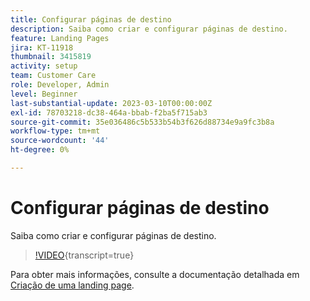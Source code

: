 ```yaml
---
title: Configurar páginas de destino
description: Saiba como criar e configurar páginas de destino.
feature: Landing Pages
jira: KT-11918
thumbnail: 3415819
activity: setup
team: Customer Care
role: Developer, Admin
level: Beginner
last-substantial-update: 2023-03-10T00:00:00Z
exl-id: 78703218-dc38-464a-bbab-f2ba5f715ab3
source-git-commit: 35e036486c5b533b54b3f626d88734e9a9fc3b8a
workflow-type: tm+mt
source-wordcount: '44'
ht-degree: 0%

---
```


# Configurar páginas de destino

Saiba como criar e configurar páginas de destino.

>[!VIDEO](https://video.tv.adobe.com/v/3415819/?quality=12&learn=on){transcript=true}

Para obter mais informações, consulte a documentação detalhada em [Criação de uma landing page](https://experienceleague.adobe.com/docs/campaign-classic/using/designing-content/editing-html-content/creating-a-landing-page.html).
